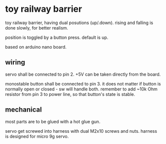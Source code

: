# toy railway barrier

toy railway barrier, having dual posutions (up/.down).
rising and falling is done slowly, for better realism.

position is toggled by a button press.
default is up.

based on arduino nano board.

## wiring

servo shall be connected to pin 2.
+5V can be taken directly from the board.

monostable button shall be connected to pin 3.
it does not matter if button is normally open or closed - sw will handle both.
remember to add ~10k Ohm resistor from pin 3 to power line, so that button's state is stable.

## mechanical

most parts are to be glued with a hot glue gun.

servo get screwed into harness with dual M2x10 screws and nuts.
harness is designed for micro 9g servo.
